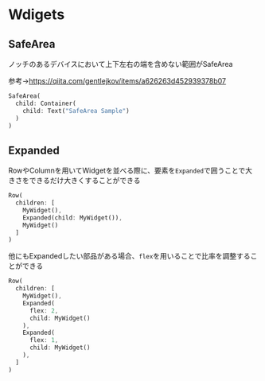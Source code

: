 # Wdigets

## SafeArea

ノッチのあるデバイスにおいて上下左右の端を含めない範囲がSafeArea

参考→https://qiita.com/gentlejkov/items/a626263d452939378b07

```dart
SafeArea(
  child: Container(
    child: Text("SafeArea Sample")
  )
)
```

## Expanded

RowやColumnを用いてWidgetを並べる際に、要素を`Expanded`で囲うことで大きさをできるだけ大きくすることができる

```dart
Row(
  children: [
    MyWidget(),
    Expanded(child: MyWidget()),
    MyWidget()
  ]
)
```

他にもExpandedしたい部品がある場合、`flex`を用いることで比率を調整することができる

```dart
Row(
  children: [
    MyWidget(),
    Expanded(
      flex: 2,
      child: MyWidget()
    ),
    Expanded(
      flex: 1,
      child: MyWidget()
    ),
  ]
)
```


